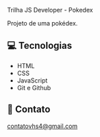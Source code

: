 Trilha JS Developer - Pokedex

Projeto de uma pokédex.

## 💻 Tecnologias

- HTML
- CSS
- JavaScript
- Git e Github

## 📩 Contato 

contatovhs4@gmail.com
